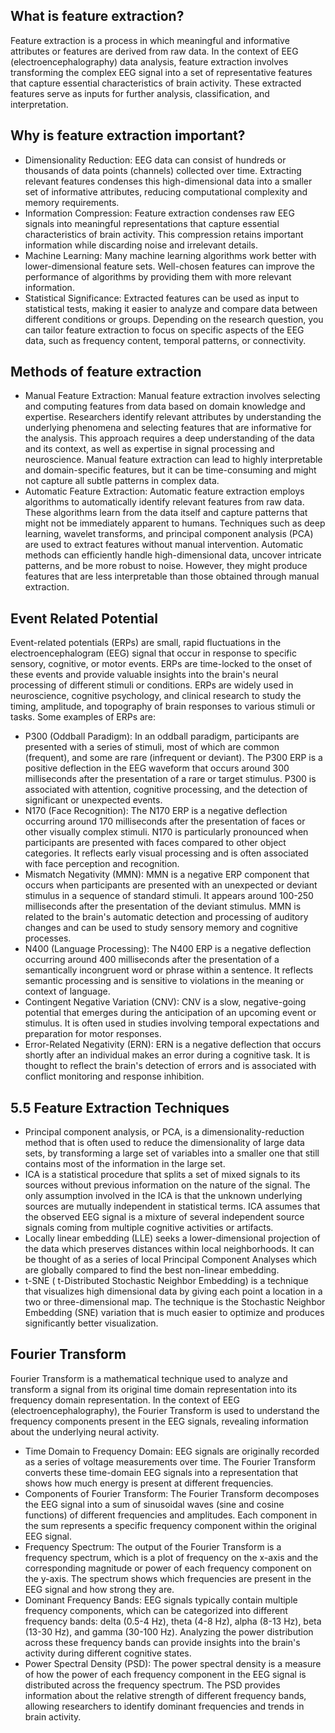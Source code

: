 ## What is feature extraction?

Feature extraction is a process in which meaningful and informative attributes or features are derived from raw data. In the context of EEG (electroencephalography) data analysis, feature extraction involves transforming the complex EEG signal into a set of representative features that capture essential characteristics of brain activity. These extracted features serve as inputs for further analysis, classification, and interpretation.

## Why is feature extraction important?
- Dimensionality Reduction:
EEG data can consist of hundreds or thousands of data points (channels) collected over time. Extracting relevant features condenses this high-dimensional data into a smaller set of informative attributes, reducing computational complexity and memory requirements.
-  Information Compression:
 Feature extraction condenses raw EEG signals into meaningful representations that capture essential characteristics of brain activity. This compression retains important information while discarding noise and irrelevant details.
- Machine Learning:
Many machine learning algorithms work better with lower-dimensional feature sets. Well-chosen features can improve the performance of algorithms by providing them with more relevant information.
- Statistical Significance:
Extracted features can be used as input to statistical tests, making it easier to analyze and compare data between different conditions or groups.
Depending on the research question, you can tailor feature extraction to focus on specific aspects of the EEG data, such as frequency content, temporal patterns, or connectivity.

## Methods of feature extraction
- Manual Feature Extraction:
Manual feature extraction involves selecting and computing features from data based on domain knowledge and expertise. Researchers identify relevant attributes by understanding the underlying phenomena and selecting features that are informative for the analysis. This approach requires a deep understanding of the data and its context, as well as expertise in signal processing and neuroscience. Manual feature extraction can lead to highly interpretable and domain-specific features, but it can be time-consuming and might not capture all subtle patterns in complex data.
- Automatic Feature Extraction:
Automatic feature extraction employs algorithms to automatically identify relevant features from raw data. These algorithms learn from the data itself and capture patterns that might not be immediately apparent to humans. Techniques such as deep learning, wavelet transforms, and principal component analysis (PCA) are used to extract features without manual intervention. Automatic methods can efficiently handle high-dimensional data, uncover intricate patterns, and be more robust to noise. However, they might produce features that are less interpretable than those obtained through manual extraction.

## Event Related Potential
Event-related potentials (ERPs) are small, rapid fluctuations in the electroencephalogram (EEG) signal that occur in response to specific sensory, cognitive, or motor events. ERPs are time-locked to the onset of these events and provide valuable insights into the brain's neural processing of different stimuli or conditions. ERPs are widely used in neuroscience, cognitive psychology, and clinical research to study the timing, amplitude, and topography of brain responses to various stimuli or tasks.
Some examples of ERPs are:
- P300 (Oddball Paradigm):
In an oddball paradigm, participants are presented with a series of stimuli, most of which are common (frequent), and some are rare (infrequent or deviant).
The P300 ERP is a positive deflection in the EEG waveform that occurs around 300 milliseconds after the presentation of a rare or target stimulus.
P300 is associated with attention, cognitive processing, and the detection of significant or unexpected events.
- N170 (Face Recognition):
The N170 ERP is a negative deflection occurring around 170 milliseconds after the presentation of faces or other visually complex stimuli.
N170 is particularly pronounced when participants are presented with faces compared to other object categories.
It reflects early visual processing and is often associated with face perception and recognition.
- Mismatch Negativity (MMN):
MMN is a negative ERP component that occurs when participants are presented with an unexpected or deviant stimulus in a sequence of standard stimuli.
It appears around 100-250 milliseconds after the presentation of the deviant stimulus.
MMN is related to the brain's automatic detection and processing of auditory changes and can be used to study sensory memory and cognitive processes.
- N400 (Language Processing):
The N400 ERP is a negative deflection occurring around 400 milliseconds after the presentation of a semantically incongruent word or phrase within a sentence.
It reflects semantic processing and is sensitive to violations in the meaning or context of language.
- Contingent Negative Variation (CNV):
CNV is a slow, negative-going potential that emerges during the anticipation of an upcoming event or stimulus.
It is often used in studies involving temporal expectations and preparation for motor responses.
- Error-Related Negativity (ERN):
ERN is a negative deflection that occurs shortly after an individual makes an error during a cognitive task.
It is thought to reflect the brain's detection of errors and is associated with conflict monitoring and response inhibition.

## 5.5 Feature Extraction Techniques
- Principal component analysis, or PCA, is a dimensionality-reduction method that is often used to reduce the dimensionality of large data sets, by transforming a large set of variables into a smaller one that still contains most of the information in the large set.
- ICA is a statistical procedure that splits a set of mixed signals to its sources without previous information on the nature of the signal. The only assumption involved in the ICA is that the unknown underlying sources are mutually independent in statistical terms. ICA assumes that the observed EEG signal is a mixture of several independent source signals coming from multiple cognitive activities or artifacts.
- Locally linear embedding (LLE) seeks a lower-dimensional projection of the data which preserves distances within local neighborhoods. It can be thought of as a series of local Principal Component Analyses which are globally compared to find the best non-linear embedding.
- t-SNE ( t-Distributed Stochastic Neighbor Embedding) is a technique that visualizes high dimensional data by giving each point a location in a two or three-dimensional map. The technique is the Stochastic Neighbor Embedding (SNE) variation that is much easier to optimize and produces significantly better visualization.

## Fourier Transform
Fourier Transform is a mathematical technique used to analyze and transform a signal from its original time domain representation into its frequency domain representation. In the context of EEG (electroencephalography), the Fourier Transform is used to understand the frequency components present in the EEG signals, revealing information about the underlying neural activity.
- Time Domain to Frequency Domain:
EEG signals are originally recorded as a series of voltage measurements over time. The Fourier Transform converts these time-domain EEG signals into a representation that shows how much energy is present at different frequencies.
- Components of Fourier Transform:
The Fourier Transform decomposes the EEG signal into a sum of sinusoidal waves (sine and cosine functions) of different frequencies and amplitudes.
Each component in the sum represents a specific frequency component within the original EEG signal.
- Frequency Spectrum:
The output of the Fourier Transform is a frequency spectrum, which is a plot of frequency on the x-axis and the corresponding magnitude or power of each frequency component on the y-axis.
The spectrum shows which frequencies are present in the EEG signal and how strong they are.
- Dominant Frequency Bands:
EEG signals typically contain multiple frequency components, which can be categorized into different frequency bands: delta (0.5-4 Hz), theta (4-8 Hz), alpha (8-13 Hz), beta (13-30 Hz), and gamma (30-100 Hz).
Analyzing the power distribution across these frequency bands can provide insights into the brain's activity during different cognitive states.
- Power Spectral Density (PSD):
The power spectral density is a measure of how the power of each frequency component in the EEG signal is distributed across the frequency spectrum.
The PSD provides information about the relative strength of different frequency bands, allowing researchers to identify dominant frequencies and trends in brain activity.
